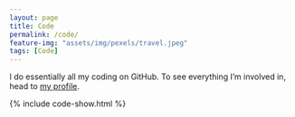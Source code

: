 ```yaml
---
layout: page
title: Code
permalink: /code/
feature-img: "assets/img/pexels/travel.jpeg"
tags: [Code]
---
```


I do essentially all my coding on GitHub. To see everything I’m involved in, 
head to [my profile](https://github.com/steven-murray).


{% include code-show.html %}


